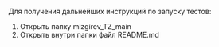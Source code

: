Для получения дальнейших инструкций по запуску тестов:

1. Открыть папку mizgirev_TZ_main
2. Открыть внутри папки файл README.md
